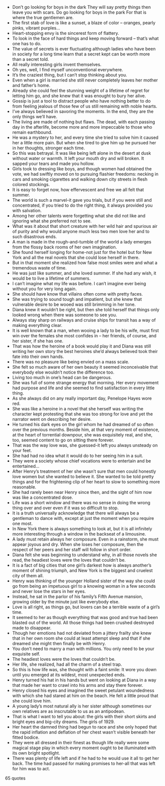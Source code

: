 - Don’t go looking for boys in the dark They will say pretty things then leave you with scars. Do go looking for boys in the park For that is where the true gentlemen are.
 - The first stab of love is like a sunset, a blaze of color – oranges, pearly pinks, vibrant purples...
 - Heart-stopping envy is the sincerest form of flattery.
 - To look in the face of hard things and keep moving forward – that’s what one has to do.
 - The value of secrets is ever fluctuating although ladies who have been in society for a long time learn that a secret kept can be worth more than a secret told.
 - All really interesting girls invent themselves.
 - Oh yes, well, I find myself unconventional everywhere.
 - It’s the craziest thing, but I can’t stop thinking about you.
 - Even when a girl is married she still never completely leaves her mother and father’s home.
 - Already she could feel the stunning weight of a lifetime of regret for letting him go, and she knew that it was enought to bury her alive.
 - Gossip is just a tool to distract people who have nothing better to do from feeling jealous of those few of us still remaining with noble hearts.
 - I’ve always believed in savoring the moments. In the end, they are the only things we’ll have.
 - The living are made of nothing but flaws. The dead, with each passing day in the afterlife, become more and more impeccable to those who remain earthbound.
 - He was a mystery to her, and every time she tried to solve him it caused her a little more pain. But when she tired to give him up he pursued her in her thoughts, stronger each time.
 - So this was betrayal. It was like being left alone in the desert at dusk without water or warmth. It left your mouth dry and will broken. It sapped your tears and made you hollow.
 - Girls took to dressing like boys, and though women had obtained the vote, we had swiftly moved on to pursuing flashier freedoms: necking in cars and smoking cigarettes and walking down city streets in flesh colored stockings.
 - It is easy to forget now, how effervescent and free we all felt that summer.
 - The world is such a marvel-it gave you trials, but if you were still and concentrated, if you tried to do the right thing, it always provided you with salvation.
 - Among her other talents were forgetting what she did not like and ignoring what she preferred not to see.
 - What was it about that short creature with her wild hair and spurious air of purity and why would anyone much less two men love her and to such disastrous ends.
 - A man is made in the rough-and-tumble of the world a lady emerges from the flossy back rooms of her own imagination.
 - She found herself longing for home-not just for the hotel but for New York and all the real novels that she could lose herself in there.
 - But in that moment she realized how false most smiles were and what a tremendous waste of time.
 - He was just like summer, and she loved summer. If she had any wish, it would be to live a lifetime of summers.
 - I can’t imagine what my life was before. I can’t imagine ever being without you for very long again.
 - She should have know that villains often come with pretty faces.
 - She was trying to sound tough and impatient, but she knew that vulnerable desire to be wooed was still brimming in her tone.
 - Diana knew it wouldn’t be right, but then she told herself that things only looked wrong when there was someone to see you.
 - Always stay sharp on railways and cruise ships for transit has a way of making everything clear.
 - It is well known that a man, when wooing a lady to be his wife, must first win over the females she most confides in – her friends, of course, and her sister, if she has one.
 - That was how the heroine of a book would play it and Diana was still writing her own story the best heroines she’d always believed took their fate into their own hands.
 - There was no pleasure like being envied on a mass scale.
 - She felt so much aware of her own beauty it seemed inconceivable that everybody else wouldn’t notice the difference too.
 - Living too much in one’s head can be dangerous.
 - She was full of some strange energy that morning. Her every movement had purpose and life and she seemed to find satisfaction in every little thing.
 - As she always did on any really important day, Penelope Hayes wore red.
 - She was like a heroine in a novel that she herself was writing the character kept protesting that she was too strong for love and yet the narrator went on describing her desire.
 - He turned his dark eyes on the girl whom he had dreamed of so often over the previous months. Beside him, at that very moment of existence, at the heart of torrential downpour, she was exquisitely real, and she, too, seemed content to go on sitting there forever.
 - That was the way love was, she guessed-it left you always unsteady on your feet.
 - She had had no idea what it would do to her seeing him in a suit.
 - They were a society whose chief vocations were to entertain and be entertained...
 - After Henry’s treatment of her she wasn’t sure that men could honestly love women but she wanted to believe it. She wanted to be told pretty things and for the frightening clip of her heart to slow to something more reasonable.
 - She had rarely been near Henry since then, and the sight of him now was like a concentrated dose.
 - Life was a short window and there was no sense in doing the wrong thing over and over even if it was so difficult to stop.
 - It is a truth universally acknowledge that there will always be a gentleman to dance with, except at just the moment when you require one most.
 - In New York there is always something to look at, but it is all infinitely more interesting through a window in the backseat of a limousine.
 - A lady must retain always her composure. Even in a rainstorm, she must appear joyous and dry. When she loses her composure, then the respect of her peers and her staff will follow in short order.
 - Diana felt she was beginning to understand why, in all those novels she read, the headiest loves were the loves that couldn’t be.
 - It is a fact of big cities that one girl’s darkest how is always another’s moment of shining triumph, and New York is the biggest and cruelest city of them all.
 - Henry was thinking of the younger Holland sister of the way she could go from being an impetuous girl to a knowing woman in a few seconds and never lose the stars in her eyes.
 - Instead, he sat in the parlor of his family’s Fifth Avenue mansion, growing older by the minute just like everybody else.
 - Love is all right, as things go, but lovers can be a terrible waste of a girl’s time.
 - It seemed to her as though everything that was good and true had been blasted out of the world. All those things had been crushed destroyed made to disappear.
 - Though her emotions had not deviated from a jittery frailty she knew that in her own room she could at least attempt sleep and that if she dreamed she might then finally be with Henry.
 - You don’t need to marry a man with millions. You only need to be your exquisite self.
 - The headiest loves were the loves that couldn’t be.
 - Her life, she realized, had all the charm of a steel trap.
 - So this is how life was, she thought with a faint smile: It wore you down until you emerged at its wildest, most unexpected ends.
 - Henry turned his hat in his hands but went on looking at Diana in a way that made her want to crawl into his arms and stay there forever.
 - Henry closed his eyes and imagined the sweet petulant woundedness with which she had stared at him on the beach. He felt a little proud that she could love him.
 - A young lady’s most natural ally is her sister although sometimes our own relatives are as inscrutable to us as an antipodean.
 - That is what I want to tell you about: the girls with their short skirts and bright eyes and big-city dreams. The girls of 1929.
 - Her heart the damned thing had begun to race and she only hoped that the rapid inflation and deflation of her chest wasn’t visible beneath her fitted bodice.
 - They were all dressed in their finest as though life really were some magical stage play in which every moment ought to be illuminated with its own bright spotlight.
 - There was plenty of life left and if he had to he would use it all to get her back. The time had passed for making promises to her-all that was left for him was to act.

65 quotes